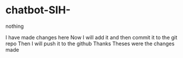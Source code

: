 # chatbot-SIH-
nothing



I have made changes here
Now I will add it and then commit it to the git repo
Then I will push it to the github
Thanks 
Theses were the changes made
